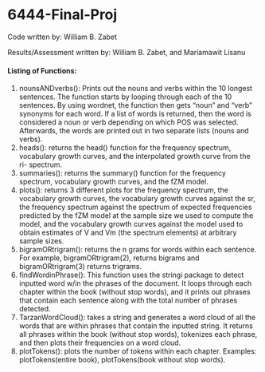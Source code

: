# 6444-Final-Proj
Code written by: William B. Zabet

Results/Assessment written by: William B. Zabet, and Mariamawit Lisanu

#### Listing of Functions:
1. nounsANDverbs(): Prints out the nouns and verbs within the 10 longest sentences. The
function starts by looping through each of the 10 sentences. By using wordnet, the
function then gets “noun” and “verb” synonyms for each word. If a list of words is
returned, then the word is considered a noun or verb depending on which POS was
selected. Afterwards, the words are printed out in two separate lists (nouns and verbs).
2. heads(): returns the head() function for the frequency spectrum, vocabulary growth
curves, and the interpolated growth curve from the ri- spectrum.
3. summaries(): returns the summary() function for the frequency spectrum, vocabulary
growth curves, and the fZM model.
4. plots(): returns 3 different plots for the frequency spectrum, the vocabulary growth
curves, the vocabulary growth curves against the sr, the frequency spectrum against the
spectrum of expected frequencies predicted by the fZM model at the sample size we used
to compute the model, and the vocabulary growth curves against the model used to obtain
estimates of V and Vm (the spectrum elements) at arbitrary sample sizes.
5. bigramORtrigram(): returns the n grams for words within each sentence. For example,
bigramORtrigram(2), returns bigrams and bigramORtrigram(3) returns trigrams.
6. findWordinPhrase(): This function uses the stringi package to detect inputted word w/in
the phrases of the document. It loops through each chapter within the book (without stop
words), and it prints out phrases that contain each sentence along with the total number of
phrases detected.
7. TarzanWordCloud(): takes a string and generates a word cloud of all the words that are
within phrases that contain the inputted string. It returns all phrases within the book
(without stop words), tokenizes each phrase, and then plots their frequencies on a word
cloud.
8. plotTokens(): plots the number of tokens within each chapter. Examples:
plotTokens(entire book), plotTokens(book without stop words).
